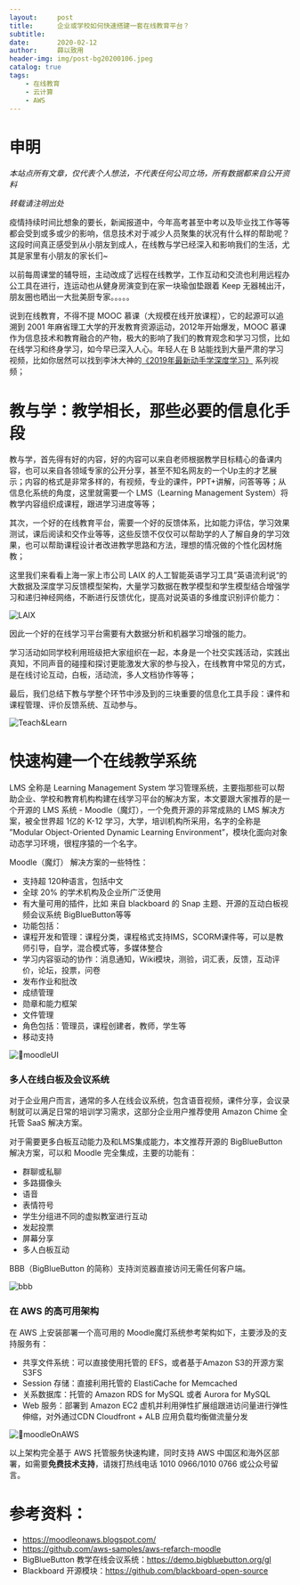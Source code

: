 ```yaml
---
layout:     post
title:      企业或学校如何快速搭建一套在线教育平台？
subtitle:   
date:       2020-02-12
author:     薛以致用
header-img: img/post-bg20200106.jpeg
catalog: true
tags:
    - 在线教育
    - 云计算
    - AWS
---
```

# 申明

_本站点所有文章，仅代表个人想法，不代表任何公司立场，所有数据都来自公开资料_

*转载请注明出处*

疫情持续时间比想象的要长，新闻报道中，今年高考甚至中考以及毕业找工作等等都会受到或多或少的影响，信息技术对于减少人员聚集的状况有什么样的帮助呢？这段时间真正感受到从小朋友到成人，在线教与学已经深入和影响我们的生活，尤其是家里有小朋友的家长们~

以前每周课堂的辅导班，主动改成了远程在线教学，工作互动和交流也利用远程办公工具在进行，连运动也从健身房演变到在家一块瑜伽垫跟着 Keep 无器械出汗，朋友圈也晒出一大批美厨专家。。。。。

说到在线教育，不得不提 MOOC 慕课（大规模在线开放课程），它的起源可以追溯到 2001 年麻省理工大学的开发教育资源运动，2012年开始爆发，MOOC 慕课 作为信息技术和教育融合的产物，极大的影响了我们的教育观念和学习习惯，比如在线学习和终身学习，如今早已深入人心。年轻人在 B 站能找到大量严肃的学习视频，比如你居然可以找到李沐大神的[《2019年最新动手学深度学习》](https://www.bilibili.com/video/av75682721?from=search&seid=8516597018816542880) 系列视频；


# 教与学：教学相长，那些必要的信息化手段

教与学，首先得有好的内容，好的内容可以来自老师根据教学目标精心的备课内容，也可以来自各领域专家的公开分享，甚至不知名网友的一个Up主的才艺展示；内容的格式是非常多样的，有视频，专业的课件，PPT+讲解，问答等等；从信息化系统的角度，这里就需要一个 LMS（Learning Management System）将教学内容组织成课程，跟进学习进度等等；

其次，一个好的在线教育平台，需要一个好的反馈体系，比如能力评估，学习效果测试，课后阅读和交作业等等，这些反馈不仅仅可以帮助学的人了解自身的学习效果，也可以帮助课程设计者改进教学思路和方法，理想的情况做的个性化因材施教；

这里我们来看看上海一家上市公司 LAIX 的人工智能英语学习工具”英语流利说“的大数据及深度学习反馈模型架构，大量学习数据在教学模型和学生模型结合增强学习和递归神经网络，不断进行反馈优化，提高对说英语的多维度识别评价能力：

![LAIX]({{site.image-srv}}/img/20200212/LAIX.png)

因此一个好的在线学习平台需要有大数据分析和机器学习增强的能力。

学习活动如同学校利用班级把大家组织在一起，本身是一个社交实践活动，实践出真知，不同声音的碰撞和探讨更能激发大家的参与投入，在线教育中常见的方式，是在线讨论互动，白板，活动流，多人文档协作等等；

最后，我们总结下教与学整个环节中涉及到的三块重要的信息化工具手段：课件和课程管理、评价反馈系统、互动参与。

![Teach&Learn]({{site.image-srv}}/img/20200212/teach_learn.png)

# 快速构建一个在线教学系统

LMS 全称是 Learning Management System 学习管理系统，主要指那些可以帮助企业、学校和教育机构构建在线学习平台的解决方案，本文要跟大家推荐的是一个开源的 LMS 系统 - Moodle（魔灯），一个免费开源的非常成熟的 LMS 解决方案，被全世界超 1亿的 K-12 学习，大学，培训机构所采用，名字的全称是 ”Modular Object-Oriented Dynamic Learning Environment”，模块化面向对象动态学习环境，很程序猿的一个名字。

Moodle（魔灯） 解决方案的一些特性：

* 支持超 120种语言，包括中文
* 全球 20% 的学术机构及企业所广泛使用
* 有大量可用的插件，比如 来自 blackboard 的 Snap 主题、开源的互动白板视频会议系统 BigBlueButton等等
* 功能包括：
 * 课程开发和管理：课程分类，课程格式支持IMS，SCORM课件等，可以是教师引导，自学，混合模式等，多媒体整合
 * 学习内容驱动的协作：消息通知，Wiki模块，测验，词汇表，反馈，互动评价，论坛，投票，问卷
 * 发布作业和批改
 * 成绩管理
 * 勋章和能力框架
 * 文件管理
 * 角色包括：管理员，课程创建者，教师，学生等
 * 移动支持

 ![moodleUI]({{site.image-srv}}/img/20200212/moodle_ui.png)

### 多人在线白板及会议系统

对于企业用户而言，通常的多人在线会议系统，包含语音视频，课件分享，会议录制就可以满足日常的培训学习需求，这部分企业用户推荐使用 Amazon Chime 全托管 SaaS 解决方案。

对于需要更多白板互动能力及和LMS集成能力，本文推荐开源的 BigBlueButton 解决方案，可以和 Moodle 完全集成，主要的功能有：

* 群聊或私聊
* 多路摄像头
* 语音
* 表情符号
* 学生分组进不同的虚拟教室进行互动
* 发起投票
* 屏幕分享
* 多人白板互动

BBB（BigBlueButton 的简称）支持浏览器直接访问无需任何客户端。

 ![bbb]({{site.image-srv}}/img/20200212/bbb.png)

### 在 AWS 的高可用架构

在 AWS 上安装部署一个高可用的 Moodle魔灯系统参考架构如下，主要涉及的支持服务有：

* 共享文件系统：可以直接使用托管的 EFS，或者基于Amazon S3的开源方案 S3FS
* Session 存储：直接利用托管的 ElastiCache for Memcached 
* 关系数据库：托管的 Amazon RDS for MySQL 或者 Aurora for MySQL
* Web 服务：部署到 Amazon EC2 虚机并利用弹性扩展组跟进访问量进行弹性伸缩，对外通过CDN Cloudfront + ALB 应用负载均衡做流量分发

 ![moodleOnAWS]({{site.image-srv}}/img/20200212/moodle_on_aws.png)

以上架构完全基于 AWS 托管服务快速构建，同时支持 AWS 中国区和海外区部署，如需要**免费技术支持**，请拨打热线电话 1010 0966/1010 0766 或公众号留言。

# 参考资料：

* https://moodleonaws.blogspot.com/
* https://github.com/aws-samples/aws-refarch-moodle
* BigBlueButton 教学在线会议系统：https://demo.bigbluebutton.org/gl
* Blackboard 开源模块：https://github.com/blackboard-open-source